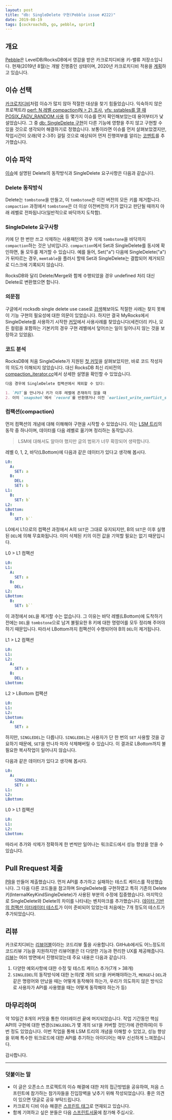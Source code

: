 ```yaml
---
layout: post
title: "db: SingleDelete 구현(Pebble issue #222)"
date: 2019-08-19
tags: [cockroachdb, go, pebble, sprint]
---
```


## 개요

[Pebble](https://github.com/cockroachdb/pebble)은 LevelDB/RocksDB에서 영감을 받은 카크로치디비용 키-밸류 저장소입니다. 현재(2019년 8월)는 개발 진행중인 상태이며, 2020년 카크로치디비 적용을 [계획](https://github.com/petermattis/pebble/issues/233)하고 있습니다.

<!--more-->

## 이슈 선택

[카크로치디비](https://github.com/cockroachdb/cockroach/issues)처럼 이슈가 많지 않아 적절한 대상을 찾기 힘들었습니다. 익숙하지 않은 프로젝트라 [perf: N 레벨 compaction(N > 2) 조사](https://github.com/petermattis/pebble/issues/136), [vfs: sstables를 열 때 POSIX_FADV_RANDOM 사용](https://github.com/petermattis/pebble/issues/198) 등 몇가지 이슈를 먼저 확인해보았는데 용어부터가 낯설었습니다. 그 중 [db: SingleDelete 구현](https://github.com/petermattis/pebble/issues/222)이 다른 기능에 영향을 주지 않고 구현할 수 있을 것으로 생각되어 해결하기로 정했습니다. 보통이라면 이슈를 먼저 살펴보았겠지만, 작업시간이 오래(약 2-3주) 걸릴 것으로 예상되어 먼저 진행여부를 알리는 [코멘트](https://github.com/petermattis/pebble/issues/222#issuecomment-521638136)를 추가했습니다.

## 이슈 파악

[이슈](https://github.com/petermattis/pebble/issues/222)에 설명된 Delete의 동작방식과 SingleDelete 요구사항은 다음과 같습니다.

### Delete 동작방식 

Delete는 `tombstone`을 만들고, 이 `tombstone`은 이전 버전의 모든 키를 제거합니다. `compaction` 과정에서 `tombstone`은 더 이상 이전버전의 키가 없다고 판단될 때까지 아래 레벨로 전파됩니다(일반적으로 바닥까지 도착함).

### SingleDelete 요구사항

키에 단 한 번만 쓰고 삭제하는 사용패턴의 경우 삭제 `tombstone`을 바닥까지 `compaction`하는 것은 낭비입니다. `compaction`에서 Set과 SingleDelete를 동시에 확인하면, 둘 모두를 제거할 수 있습니다. 예를 들어, Set("a") 다음에 SingleDelete("a")가 뒤따르는 경우, `memtable`을 플러시 할때 Set과 SingleDelete는 결합되어 제거되므로 디스크에 기록되지 않습니다.

RocksDB와 달리 Delete/Merge와 함께 수행되었을 경우 undefined 처리 대신 Delete로 변환했으면 합니다.

### 의문점

구글에서 rocksdb single delete use case로 [검색](https://www.google.com/search?q=rocksdb+single+delete+use+case)해보아도 적절한 사례는 찾지 못해 이 기능 구현의 필요성에 대한 의문이 있었습니다. 하지만 결국 MyRocks에서 SingleDelete를 사용하기 시작한 [커밋](https://github.com/facebook/mysql-5.6/commit/bd338db88062765c39433738363d9eb564819eca)에서 사용사례를 찾았습니다(세컨더리 키나, 모든 컬럼을 포함하는 기본키의 경우 구현 레벨에서 덮어쓰는 일이 일어나지 않는 것을 보장하고 있었음).

### 코드 분석

RocksDB에 처음 SingleDelete가 지원된 [첫 커밋](https://github.com/facebook/rocksdb/commit/014fd55adca7b217d08f579f78303eef39b834f2)을 살펴보았지만, 바로 코드 작성자의 의도가 이해되지 않았습니다. 대신 RocksDB 최신 리비전의 [compaction_iterator.cc](https://github.com/facebook/rocksdb/blob/49c5a12dbee3aa65907e772b254d753c6d391da1/db/compaction/compaction_iterator.cc)에서 상세한 설명을  확인할 수 있었습니다.

```md
다음 경우에 SingleDelete 컴팩션에서 제외할 수 있다:

1. `PUT`을 만나거나 키가 이후 레벨에 존재하지 않을 때
2. 이미 `snapshot`에서 `record`를 반환했거나 이전 `earliest_write_conflict_snapshot`이 없을 때
```

### 컴팩션(compaction)

먼저 컴팩션의 개념에 대해 이해해야 구현을 시작할 수 있었습니다. 이는 [LSM 트리](https://en.wikipedia.org/wiki/Log-structured_merge-tree)의 동작 중 하나이며, 데이터를 다음 레벨로 옮기며 정리하는 동작입니다.

> LSM에 대해서도 알아야 했지만 글의 범위가 너무 확장되어 생략합니다.

레벨 0, 1, 2, 바닥(LBottom)에 다음과 같은 데이터가 있다고 생각해 봅시다.
```yaml
L0:
  A:
    SET: a
  B:
    DEL:
    SET: b
L1:
  B:
    SET: b`
L2:
LBottom:
  B:
    SET: b``
```

L0에서 L1으로의 컴팩션 과정에서 A의 `SET`은 그대로 유지되지만, B의 `SET`은 이후 실행된 `DEL`에 의해 무효화됩니다. 이미 삭제된 키의 이전 값을 기억할 필요는 없기 때문입니다.

L0 > L1 컴팩션
```yaml
L0:
L1:
  A:
    SET: a
  B:
    DEL:
L2:
LBottom:
  B:
    SET: b``
```

이 과정에서 `DEL`을 제거할 수는 없습니다. 그 이유는 바닥 레벨(LBottom)에 도착하기 전에는 `DEL`을 `tombstone`으로 남겨 불필요한 B 키에 대한 명령어를 모두 정리해 주어야 하기 때문입니다. 따라서 LBottom까지 컴팩션이 수행되어야 B의 `DEL`이 제거됩니다.

L1 > L2 컴팩션
```yaml
L0:
L1:
L2:
  A:
    SET: a
  B:
    DEL:
Lbottom:
```

L2 > LBottom 컴팩션
```yaml
L0:
L1:
L2:
Lbottom:
  A:
    SET: a
```

하지만, `SINGLEDEL`는 다릅니다. `SINGLEDEL`는 사용자가 단 한 번의 `SET` 사용할 것을 강요하기 때문에, `SET`을 만나자 마자 삭제해버릴 수 있습니다. 이 결과로 LBottom까지 불필요한 복사작업이 일어나지 않습니다.

다음과 같은 데이터가 있다고 생각해 봅시다.
```yaml
L0:
  A:
    SINGLEDEL:
    SET: a
L1:
L2:
LBottom:
```

L0 > L1 컴팩션
```yaml
L0:
L1:
L2:
Lbottom:
```

따라서 추가와 삭제가 정확하게 한 번씩만 일어나는 워크로드에서 성능 향상을 얻을 수 있습니다.

## Pull Rrequest 제출

[PR](https://github.com/cockroachdb/pebble/pull/249)을 만들어 제출했습니다. 먼저 API를 추가하고 실패하는 테스트 케이스를 작성했습니다. 그 다음 다른 코드들을 참고하며 SingleDelete를 구현하였고 특히 기존의 Delete 키(InternalKeyKindSingleDelete)가 사용된 부분의 수정에 집중했습니다. 마지막으로 SingleDelete와 Delete의 차이를 나타내는 벤치마크를 추가했습니다. [데이터 기반의 컴팩션 이터레이터 테스트](https://github.com/cockroachdb/pebble/commit/f50536d2491ae1b5e2408a0afdcd1a52ec4f256d#diff-3b466cfc657bc958202c0124a353a8ff)가 이미 준비되어 있었는데 처음에는 7개 정도의 테스트가 추가되었습니다.

## 리뷰

카크로치디비는 [리뷰어블](https://reviewable.io)이라는 코드리뷰 툴을 사용합니다. GitHub에서도 어느정도의 코드리뷰 기능을 지원하지만 리뷰어블은 더 다양한 기능과 편리한 UX를 제공해줍니다. [리뷰](https://reviewable.io/reviews/cockroachdb/pebble/249)는 여러 방면에서 진행되었는데 주요 내용은 다음과 같습니다.

1. 다양한 예외사항에 대한 수정 및 테스트 케이스 추가(7개 > 38개)
2. `SINGLEDEL`의 동작방식에 대한 논의(몇 개의 `SET`을 커버해야하는가, `MERGE`나 `DEL`과 같은 명령어와 만났을 때는 어떻게 동작해야 하는가, 우리가 의도하지 않은 방식으로 사용자가 API를 사용했을 때는 어떻게 동작해야 하는가 등)

## 마무리하며

약 10일간 8개의 커밋을 통한 이터레이션 끝에 머지되었습니다. 작업 기간동안 핵심 API의 구현에 대한 변경(`SINGLEDEL`가 몇 개의 `SET`을 커버할 것인가에 관련하여)이 두 번 정도 있었습니다. 이번 작업을 통해 LSM 트리의 개념을 이해할 수 있었고, 성능 향상을 위해 특수한 워크로드에 대한 API를 추기하는 아이디어는 매우 신선하게 느껴졌습니다.

감사합니다. 

---

### 덧붙이는 말

- 이 글은 오픈소스 프로젝트의 이슈 해결에 대한 저의 접근방법을 공유하여, 처음 스프린트에 참가하는 참가자들을 진입장벽을 낮추기 위해 작성되었습니다. 좋은 의견이 있으면 댓글로 공유 부탁드립니다.
- 카크로치 디비 이슈 해결은 [스프린트 태그](/tags/sprint/)로 연재되고 있습니다.
- 함께 기여하고 싶은 분들은 다음 [스프린트서울](https://www.sprintseoul.org/)에 참가해 주십시오.
